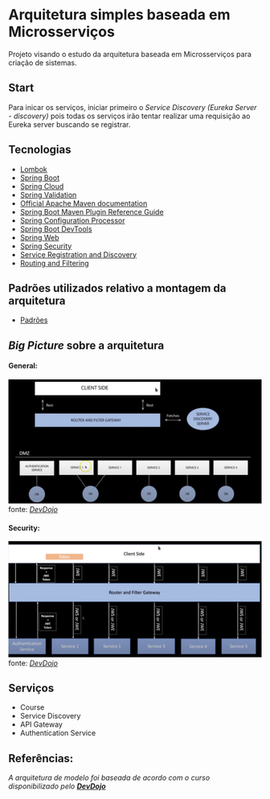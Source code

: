 # Arquitetura simples baseada em Microsserviços

Projeto visando o estudo da arquitetura baseada em Microsserviços para criação de sistemas. 

## Start

Para inicar os serviços, iniciar primeiro o *Service Discovery (Eureka Server - discovery)* pois todas os serviços
irão tentar realizar uma requisição ao Eureka server buscando se registrar.

## Tecnologias

 - [Lombok](https://projectlombok.org/features/all)
 - [Spring Boot]()
 - [Spring Cloud]()
 - [Spring Validation](https://docs.spring.io/spring-framework/docs/4.1.7.RELEASE/spring-framework-reference/html/validation.html)
 - [Official Apache Maven documentation](https://maven.apache.org/guides/index.html)
 - [Spring Boot Maven Plugin Reference Guide](https://docs.spring.io/spring-boot/docs/2.1.17.RELEASE/maven-plugin/)
 - [Spring Configuration Processor](https://docs.spring.io/spring-boot/docs/2.3.4.RELEASE/reference/htmlsingle/#configuration-metadata-annotation-processor)
 - [Spring Boot DevTools](https://docs.spring.io/spring-boot/docs/2.3.4.RELEASE/reference/htmlsingle/#using-boot-devtools)
 - [Spring Web](https://docs.spring.io/spring-boot/docs/2.3.4.RELEASE/reference/htmlsingle/#boot-features-developing-web-applications)
 - [Spring Security](https://docs.spring.io/spring-boot/docs/2.3.4.RELEASE/reference/htmlsingle/#boot-features-security)
 - [Service Registration and Discovery](https://spring.io/guides/gs/service-registration-and-discovery/)
 - [Routing and Filtering](https://spring.io/guides/gs/routing-and-filtering/)
 
## Padrões utilizados relativo a montagem da arquitetura

 - [Padrões]()



## *Big Picture* sobre a arquitetura

#### General:

![Alt text](resources-to-readme/microsservices_architecture.png?raw=true "General")
fonte: *[DevDojo](https://www.youtube.com/watch?v=vxeMnM15gsI&list=PL62G310vn6nH_iMQoPMhIlK_ey1npyUUl)*

#### Security:
![Alt text](resources-to-readme/microservices_architecture-security.png?raw=true "Security")
fonte: *[DevDojo](https://www.youtube.com/watch?v=vxeMnM15gsI&list=PL62G310vn6nH_iMQoPMhIlK_ey1npyUUl)*


## Serviços

 - Course
 - Service Discovery
 - API Gateway
 - Authentication Service


## Referências:

*A arquitetura de modelo foi baseada de acordo com o curso disponibilizado pelo 
**[DevDojo](https://www.youtube.com/watch?v=vxeMnM15gsI&list=PL62G310vn6nH_iMQoPMhIlK_ey1npyUUl)***
 


